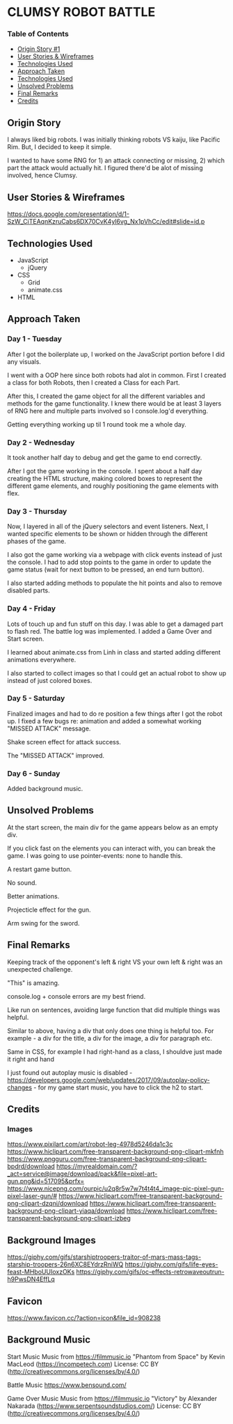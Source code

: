 # CLUMSY ROBOT BATTLE
### Table of Contents
* [Origin Story #1](https://git.generalassemb.ly/jeff-chan-sf-sei-05/clumsy-robot-battle/blob/master/README.md#origin-story)
* [User Stories & Wireframes](https://git.generalassemb.ly/jeff-chan-sf-sei-05/clumsy-robot-battle/blob/master/README.md#user-stories--wireframes)
* [Technologies Used](https://git.generalassemb.ly/jeff-chan-sf-sei-05/clumsy-robot-battle/blob/master/README.md#technologies-used)
* [Approach Taken](https://git.generalassemb.ly/jeff-chan-sf-sei-05/clumsy-robot-battle/blob/master/README.md#approach-taken)
* [Technologies Used](https://git.generalassemb.ly/jeff-chan-sf-sei-05/clumsy-robot-battle/blob/master/README.md#technologies-used)
* [Unsolved Problems](https://git.generalassemb.ly/jeff-chan-sf-sei-05/clumsy-robot-battle/blob/master/README.md#unsolved-problems)
* [Final Remarks](https://git.generalassemb.ly/jeff-chan-sf-sei-05/clumsy-robot-battle/blob/master/README.md#final-remarks)
* [Credits](https://git.generalassemb.ly/jeff-chan-sf-sei-05/clumsy-robot-battle/blob/master/README.md#credits)


## Origin Story 
I always liked big robots. I was initially thinking robots VS kaiju, like Pacific Rim. But, I decided to keep it simple.

I wanted to have some RNG for 1) an attack connecting or missing, 2) which part the attack would actually hit. I figured there'd be alot of missing involved, hence Clumsy.


## User Stories & Wireframes
https://docs.google.com/presentation/d/1-SzW_CiTEAqnKzruCabs6DX70CvK4yl6vg_Nx1pVhCc/edit#slide=id.p

## Technologies Used
* JavaScript
  * jQuery
* CSS
  * Grid
  * animate.css
* HTML

## Approach Taken

### Day 1 - Tuesday
After I got the boilerplate up, I worked on the JavaScript portion before I did any visuals.

I went with a OOP here since both robots had alot in common. First I created a class for both Robots, then I created a Class for each Part. 

After this, I created the game object for all the different variables and methods for the game functionality. I knew there would be at least 3 layers of RNG here and multiple parts involved so I console.log'd everything. 

Getting everything working up til 1 round took me a whole day.

### Day 2 - Wednesday

It took another half day to debug and get the game to end correctly.

After I got the game working in the console. I spent about a half day creating the HTML structure, making colored boxes to represent the different game elements, and roughly positioning the game elements with flex.

### Day 3 - Thursday

Now, I layered in all of the jQuery selectors and event listeners. Next, I wanted specific elements to be shown or hidden through the different phases of the game.

I also got the game working via a webpage with click events instead of just the console. I had to add stop points to the game in order to update the game status (wait for next button to be pressed, an end turn button).

I also started adding methods to populate the hit points and also to remove disabled parts.

### Day 4 - Friday

Lots of touch up and fun stuff on this day. I was able to get a damaged part to flash red. The battle log was implemented. I added a Game Over and Start screen. 

I learned about animate.css from Linh in class and started adding different animations everywhere.

I also started to collect images so that I could get an actual robot to show up instead of just colored boxes.

### Day 5 - Saturday

Finalized images and had to do re position a few things after I got the robot up. I fixed a few bugs re: animation and added a somewhat working "MISSED ATTACK" message.

Shake screen effect for attack success.

The "MISSED ATTACK" improved.

### Day 6 - Sunday

Added background music.

## Unsolved Problems

At the start screen, the main div for the game appears below as an empty div.

If you click fast on the elements you can interact with, you can break the game. I was going to use pointer-events: none to handle this.

A restart game button.

No sound.

Better animations.

Projecticle effect for the gun.

Arm swing for the sword.


## Final Remarks

Keeping track of the opponent's left & right VS your own left & right was an unexpected challenge.

"This" is amazing.

console.log + console errors are my best friend.

Like run on sentences, avoiding large function that did multiple things was helpful.

Similar to above, having a div that only does one thing is helpful too. For example - a div for the title, a div for the image, a div for paragraph etc.

Same in CSS, for example I had right-hand as a class,  I shouldve just made it right and hand

I just found out autoplay music is disabled - https://developers.google.com/web/updates/2017/09/autoplay-policy-changes - for my game start music, you have to click the h2 to start.

## Credits

### Images
https://www.pixilart.com/art/robot-leg-4978d5246da1c3c
https://www.hiclipart.com/free-transparent-background-png-clipart-mkfnh
https://www.pngguru.com/free-transparent-background-png-clipart-bpdrd/download
https://myrealdomain.com/?_act=service@image/download/pack&file=pixel-art-gun.png&id=517095&prfx=
https://www.nicepng.com/ourpic/u2q8r5w7w7t4t4t4_image-pic-pixel-gun-pixel-laser-gun/#
https://www.hiclipart.com/free-transparent-background-png-clipart-dzqni/download
https://www.hiclipart.com/free-transparent-background-png-clipart-yiaqa/download
https://www.hiclipart.com/free-transparent-background-png-clipart-izbeg

## Background Images
https://giphy.com/gifs/starshiptroopers-traitor-of-mars-mass-tags-starship-troopers-26n6XC8EYdrzRniWQ
https://giphy.com/gifs/life-eyes-feast-MHboUUIoxzOKs
https://giphy.com/gifs/oc-effects-retrowaveoutrun-h9PwsDN4EffLq

## Favicon
https://www.favicon.cc/?action=icon&file_id=908238

## Background Music 

Start Music
Music from https://filmmusic.io
"Phantom from Space" by Kevin MacLeod (https://incompetech.com)
License: CC BY (http://creativecommons.org/licenses/by/4.0/)

Battle Music
https://www.bensound.com/

Game Over Music
Music from https://filmmusic.io
"Victory" by Alexander Nakarada (https://www.serpentsoundstudios.com/)
License: CC BY (http://creativecommons.org/licenses/by/4.0/)